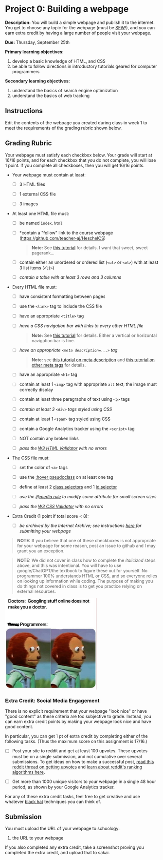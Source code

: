 # Project 0: Building a webpage


**Description:** 
You will build a simple webpage and publish it to the internet.
You get to choose any topic for the webpage (must be [SFW](https://en.wiktionary.org/wiki/SFW)!),
and you can earn extra credit by having a large number of people visit your webpage.

**Due:** Thursday, September 25th

**Primary learning objectives:**

1. develop a basic knowledge of HTML, and CSS
1. be able to follow directions in introductory tutorials geared for computer programmers

**Secondary learning objectives:**

1. understand the basics of search engine optimization
1. understand the basics of web tracking

## Instructions

Edit the contents of the webpage you created during class in week 1 to meet the requirements of the grading rubric shown below.

## Grading Rubric

Your webpage must satisfy each checkbox below.
Your grade will start at 16/16 points,
and for each checkbox that you do not complete,
you will lose 1 point.
If you complete all checkboxes, then you will get 16/16 points.

 - Your webpage must contain at least:

     - [ ] 3 HTML files

     - [ ] 1 external CSS file

     - [ ] 3 images

 - At least one HTML file must:

     - [ ] be named `index.html`

     - [ ] *contain a "follow" link to the course webpage (https://github.com/teacher-aj/HeschelCS)

        > **Note:** See [this tutorial](https://ahrefs.com/blog/nofollow-links/) for details.  I want that sweet, sweet pagerank...

     - [ ] contain either an unordered or ordered list (`<ul>` or `<ol>`) with at least 3 list items (`<li>`)

     - [ ] *contain a table with at least 3 rows and 3 columns*

 - Every HTML file must:

     - [ ] have consistent formatting between pages

     - [ ] use the `<link>` tag to include the CSS file

     - [ ] have an appropriate `<title>` tag

     - [ ] *have a CSS navigation bar with links to every other HTML file*

        > **Note:** See [this tutorial](https://www.w3schools.com/css/css_navbar.asp) for details.  Either a vertical or horizontal navigation bar is fine.

     - [ ] *have an appropriate `<meta description=...>` tag*

        > **Note:** see [this tutorial on meta description](https://moz.com/learn/seo/meta-description) and [this tutorial on other meta tags](https://moz.com/blog/the-ultimate-guide-to-seo-meta-tags) for details.

     - [ ] have an appropriate `<h1>` tag

     - [ ] contain at least 1 `<img>` tag with appropriate `alt` text; the image must correctly display


     - [ ] contain at least three paragraphs of text using `<p>` tags

     - [ ] *contain at least 3 `<div>` tags styled using CSS*

     - [ ] contain at least 1 `<span>` tag styled using CSS

     - [ ] contain a Google Analytics tracker using the `<script>` tag

     - [ ] NOT contain any broken links

     - [ ] *pass the [W3 HTML Validator](https://validator.w3.org/) with no errors*

 - The CSS file must:

     - [ ] set the color of `<a>` tags

     - [ ] use the [:hover pseudoclass](https://www.w3schools.com/cssref/sel_hover.asp) on at least one tag

     - [ ] define at least 2 [class selectors](https://www.w3schools.com/cssref/sel_class.asp) and 1 [id selector](https://www.w3schools.com/cssref/sel_id.asp)

     - [ ] *use the [@media rule](https://www.w3schools.com/cssref/css3_pr_mediaquery.asp) to modify some attribute for small screen sizes*

     - [ ] *pass the [W3 CSS Validator](https://jigsaw.w3.org/css-validator/) with no errors*

 - Extra Credit (1 point if total score < 8):

     - [ ] *be archived by the Internet Archive; see instructions [here](https://www.bitsgalore.org/2014/08/02/How-to-save-a-web-page-to-the-Internet-Archive) for submitting your webpage*

> **NOTE:** 
> If you believe that one of these checkboxes is not appropriate for your webpage for some reason,
> post an issue to github and I may grant you an exception.

> **NOTE:**
> We did not cover in class how to complete the *italicized* steps above,
> and this was intentional.
> You will have to use google/ChatGPT/the textbook to figure these out for yourself.
> No programmer 100% understands HTML or CSS, and so everyone relies on looking up information while coding.
> The purpose of making you do things not covered in class is to get you practice relying on external resources.

<img src=googling.jpg width=300px>

### Extra Credit: Social Media Engagement

There is no explicit requirement that your webpage "look nice" or have "good content" as these criteria are too subjective to grade.
Instead, you can earn extra credit points by making your webpage look nice and have good content.

In particular, you can get 1 pt of extra credit by completing either of the following tasks.
(Thus the maximum score on this assignment is 17/16.)

 - [ ] 
    Post your site to reddit and get at least 100 upvotes.
    These upvotes must be on a single submission, and not cumulative over several submissions.
    To get ideas on how to make a successful post, [read this reddit thread on getting upvotes](https://www.reddit.com/r/NoStupidQuestions/comments/729fo8/how_do_some_reddit_posts_get_thousands_of_upvotes/) and [learn about reddit's ranking algorithms here](https://medium.com/hacking-and-gonzo/how-reddit-ranking-algorithms-work-ef111e33d0d9).

 - [ ] 
    Get more than 1000 unique visitors to your webpage in a single 48 hour period, as shown by your Google Analytics tracker.

For any of these extra credit tasks, feel free to get creative and use whatever [black hat](https://blog.hubspot.com/marketing/black-hat-seo) techniques you can think of.

## Submission

You must upload the URL of your webpage to schoology:
1. the URL to your webpage

If you also completed any extra credit,
take a screenshot proving you completed the extra credit,
and upload that to sakai.
